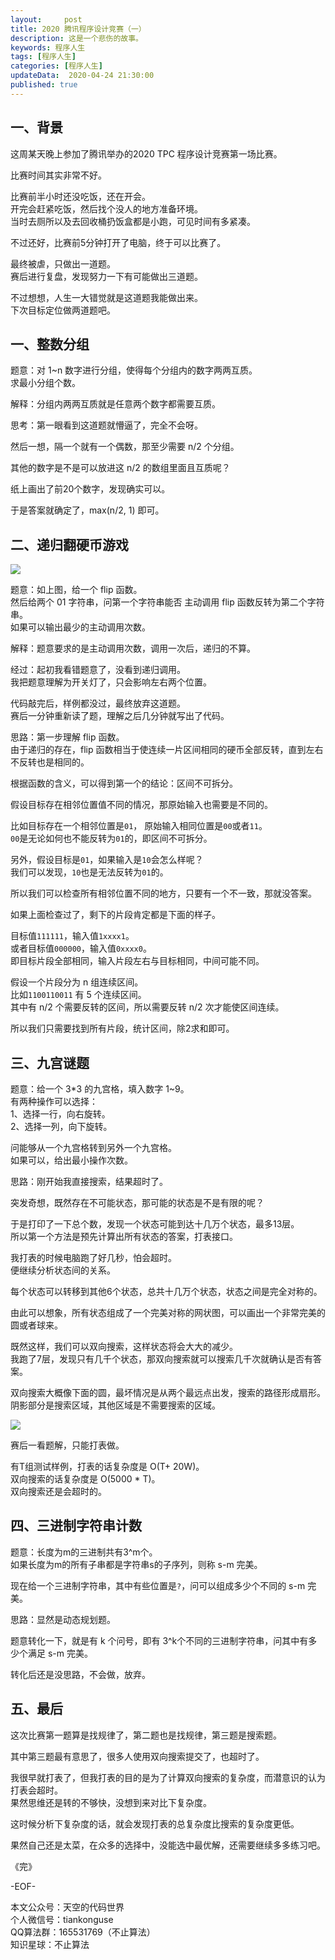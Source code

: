 ```yaml
---   
layout:     post  
title: 2020 腾讯程序设计竞赛（一）
description: 这是一个悲伤的故事。  
keywords: 程序人生  
tags: [程序人生]    
categories: [程序人生]  
updateData:  2020-04-24 21:30:00  
published: true  
---  
```



## 一、背景  


这周某天晚上参加了腾讯举办的2020 TPC 程序设计竞赛第一场比赛。  


比赛时间其实非常不好。  


比赛前半小时还没吃饭，还在开会。  
开完会赶紧吃饭，然后找个没人的地方准备环境。  
当时去厕所以及去回收桶扔饭盒都是小跑，可见时间有多紧凑。  


不过还好，比赛前5分钟打开了电脑，终于可以比赛了。  


最终被虐，只做出一道题。  
赛后进行复盘，发现努力一下有可能做出三道题。  


不过想想，人生一大错觉就是这道题我能做出来。  
下次目标定位做两道题吧。  


## 一、整数分组  


题意：对 1~n 数字进行分组，使得每个分组内的数字两两互质。  
求最小分组个数。  


解释：分组内两两互质就是任意两个数字都需要互质。  


思考：第一眼看到这道题就懵逼了，完全不会呀。  


然后一想，隔一个就有一个偶数，那至少需要 n/2 个分组。  


其他的数字是不是可以放进这 n/2 的数组里面且互质呢？  


纸上画出了前20个数字，发现确实可以。  


于是答案就确定了，max(n/2, 1) 即可。  


## 二、递归翻硬币游戏  


![](http://res2020.tiankonguse.com/images/2020/04/24/001.png)  


题意：如上图，给一个 flip 函数。  
然后给两个 01 字符串，问第一个字符串能否 主动调用 flip 函数反转为第二个字符串。  
如果可以输出最少的主动调用次数。  


解释：题意要求的是主动调用次数，调用一次后，递归的不算。  


经过：起初我看错题意了，没看到递归调用。  
我把题意理解为开关灯了，只会影响左右两个位置。  


代码敲完后，样例都没过，最终放弃这道题。  
赛后一分钟重新读了题，理解之后几分钟就写出了代码。  


思路：第一步理解 flip 函数。  
由于递归的存在，flip 函数相当于使连续一片区间相同的硬币全部反转，直到左右不反转也是相同的。  


根据函数的含义，可以得到第一个的结论：区间不可拆分。 


假设目标存在相邻位置值不同的情况，那原始输入也需要是不同的。  


比如目标存在一个相邻位置是`01`， 原始输入相同位置是`00`或者`11`。  
`00`是无论如何也不能反转为`01`的，即区间不可拆分。  


另外，假设目标是`01`，如果输入是`10`会怎么样呢？  
我们可以发现，`10`也是无法反转为`01`的。  


所以我们可以检查所有相邻位置不同的地方，只要有一个不一致，那就没答案。  


如果上面检查过了，剩下的片段肯定都是下面的样子。  


目标值`111111`，输入值`1xxxx1`。  
或者目标值`000000`，输入值`0xxxx0`。  
即目标片段全部相同，输入片段左右与目标相同，中间可能不同。  


假设一个片段分为 n 组连续区间。  
比如`1100110011` 有 5 个连续区间。  
其中有 n/2 个需要反转的区间，所以需要反转 n/2 次才能使区间连续。  


所以我们只需要找到所有片段，统计区间，除2求和即可。  


## 三、九宫谜题  


题意：给一个 3*3 的九宫格，填入数字 1~9。  
有两种操作可以选择：   
1、选择一行，向右旋转。  
2、选择一列，向下旋转。  


问能够从一个九宫格转到另外一个九宫格。  
如果可以，给出最小操作次数。  


思路：刚开始我直接搜索，结果超时了。  


突发奇想，既然存在不可能状态，那可能的状态是不是有限的呢？  


于是打印了一下总个数，发现一个状态可能到达十几万个状态，最多13层。  
所以第一个方法是预先计算出所有状态的答案，打表接口。  


我打表的时候电脑跑了好几秒，怕会超时。  
便继续分析状态间的关系。  


每个状态可以转移到其他6个状态，总共十几万个状态，状态之间是完全对称的。  


由此可以想象，所有状态组成了一个完美对称的网状图，可以画出一个非常完美的圆或者球来。  



既然这样，我们可以双向搜索，这样状态将会大大的减少。  
我跑了7层，发现只有几千个状态，那双向搜索就可以搜索几千次就确认是否有答案。  


双向搜索大概像下面的圆，最坏情况是从两个最远点出发，搜索的路径形成扇形。  
阴影部分是搜索区域，其他区域是不需要搜索的区域。  


![](http://res2020.tiankonguse.com/images/2020/04/24/002.png)  


赛后一看题解，只能打表做。  


有T组测试样例，打表的话复杂度是 O(T+ 20W)。  
双向搜索的话复杂度是 O(5000 * T)。  
双向搜索还是会超时的。  


## 四、三进制字符串计数  


题意：长度为m的三进制共有3^m个。  
如果长度为m的所有子串都是字符串s的子序列，则称 s-m 完美。  


现在给一个三进制字符串，其中有些位置是`?`，问可以组成多少个不同的 s-m 完美。  


思路：显然是动态规划题。  


题意转化一下，就是有 k 个问号，即有 3^k个不同的三进制字符串，问其中有多少个满足 s-m 完美。  


转化后还是没思路，不会做，放弃。  


## 五、最后  


这次比赛第一题算是找规律了，第二题也是找规律，第三题是搜索题。  


其中第三题最有意思了，很多人使用双向搜索提交了，也超时了。  


我很早就打表了，但我打表的目的是为了计算双向搜索的复杂度，而潜意识的认为打表会超时。  
果然思维还是转的不够快，没想到来对比下复杂度。  


这时候分析下复杂度的话，就会发现打表的总复杂度比搜索的复杂度更低。  


果然自己还是太菜，在众多的选择中，没能选中最优解，还需要继续多多练习吧。  


《完》


-EOF-  



本文公众号：天空的代码世界  
个人微信号：tiankonguse  
QQ算法群：165531769（不止算法）  
知识星球：不止算法  

